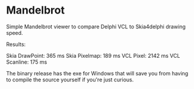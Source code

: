 # Mandelbrot
Simple Mandelbrot viewer to compare Delphi VCL to Skia4delphi drawing speed.

Results: 

Skia DrawPoint: 365 ms
Skia Pixelmap: 189 ms
VCL Pixel: 2142 ms
VCL Scanline: 175 ms

The binary release has the exe for Windows that will save you from having to compile the source yourself if you're just curious.
